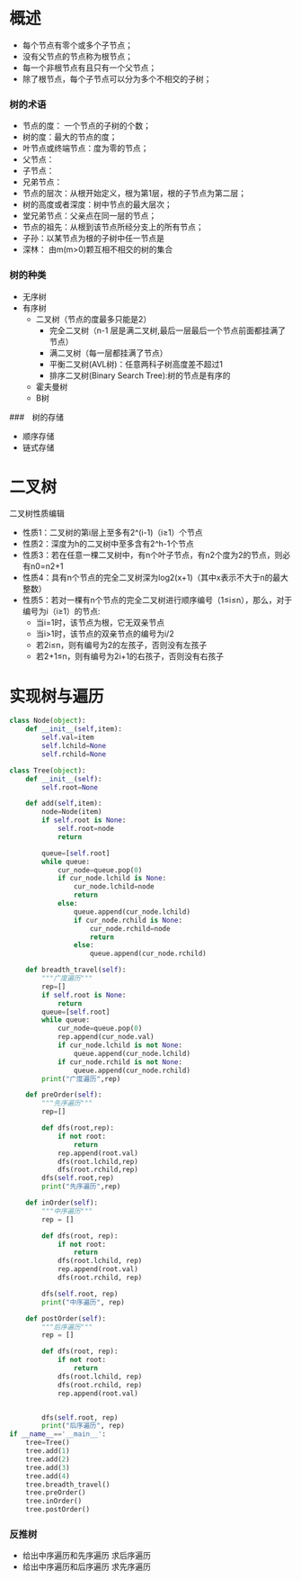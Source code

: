 # 概述
* 每个节点有零个或多个子节点；
* 没有父节点的节点称为根节点；
* 每一个非根节点有且只有一个父节点；
* 除了根节点，每个子节点可以分为多个不相交的子树；
### 树的术语  
* 节点的度： 一个节点的子树的个数；
* 树的度：最大的节点的度；
* 叶节点或终端节点：度为零的节点；
* 父节点：
* 子节点：
* 兄弟节点：
* 节点的层次：从根开始定义，根为第1层，根的子节点为第二层；
* 树的高度或者深度：树中节点的最大层次；
* 堂兄弟节点：父亲点在同一层的节点；
* 节点的祖先：从根到该节点所经分支上的所有节点；
* 子孙：以某节点为根的子树中任一节点是
* 深林： 由m(m>0)颗互相不相交的树的集合

### 树的种类  
* 无序树
* 有序树
    * 二叉树（节点的度最多只能是2）
        * 完全二叉树（n-1 层是满二叉树,最后一层最后一个节点前面都挂满了节点）
        * 满二叉树（每一层都挂满了节点）
        * 平衡二叉树(AVL树)：任意两科子树高度差不超过1
        * 排序二叉树(Binary Search Tree):树的节点是有序的
    * 霍夫曼树
    * B树

###　树的存储
* 顺序存储
* 链式存储


# 二叉树
二叉树性质编辑
* 性质1：二叉树的第i层上至多有2^(i-1)（i≥1）个节点
* 性质2：深度为h的二叉树中至多含有2^h-1个节点
* 性质3：若在任意一棵二叉树中，有n个叶子节点，有n2个度为2的节点，则必有n0=n2+1
* 性质4：具有n个节点的完全二叉树深为log2(x+1)（其中x表示不大于n的最大整数）
* 性质5：若对一棵有n个节点的完全二叉树进行顺序编号（1≤i≤n），那么，对于编号为i（i≥1）的节点:
    * 当i=1时，该节点为根，它无双亲节点
    * 当i>1时，该节点的双亲节点的编号为i/2
    * 若2i≤n，则有编号为2的左孩子，否则没有左孩子
    * 若2+1≤n，则有编号为2i+1的右孩子，否则没有右孩子
    

# 实现树与遍历
```python
class Node(object):
    def __init__(self,item):
        self.val=item
        self.lchild=None
        self.rchild=None

class Tree(object):
    def __init__(self):
        self.root=None

    def add(self,item):
        node=Node(item)
        if self.root is None:
            self.root=node
            return

        queue=[self.root]
        while queue:
            cur_node=queue.pop(0)
            if cur_node.lchild is None:
                cur_node.lchild=node
                return
            else:
                queue.append(cur_node.lchild)
                if cur_node.rchild is None:
                    cur_node.rchild=node
                    return
                else:
                    queue.append(cur_node.rchild)

    def breadth_travel(self):
        """广度遍历"""
        rep=[]
        if self.root is None:
            return
        queue=[self.root]
        while queue:
            cur_node=queue.pop(0)
            rep.append(cur_node.val)
            if cur_node.lchild is not None:
                queue.append(cur_node.lchild)
            if cur_node.rchild is not None:
                queue.append(cur_node.rchild)
        print("广度遍历",rep)

    def preOrder(self):
        """先序遍历"""
        rep=[]

        def dfs(root,rep):
            if not root:
                return
            rep.append(root.val)
            dfs(root.lchild,rep)
            dfs(root.rchild,rep)
        dfs(self.root,rep)
        print("先序遍历",rep)

    def inOrder(self):
        """中序遍历"""
        rep = []

        def dfs(root, rep):
            if not root:
                return
            dfs(root.lchild, rep)
            rep.append(root.val)
            dfs(root.rchild, rep)

        dfs(self.root, rep)
        print("中序遍历", rep)

    def postOrder(self):
        """后序遍历"""
        rep = []

        def dfs(root, rep):
            if not root:
                return
            dfs(root.lchild, rep)
            dfs(root.rchild, rep)
            rep.append(root.val)


        dfs(self.root, rep)
        print("后序遍历", rep)
if __name__=='__main__':
    tree=Tree()
    tree.add(1)
    tree.add(2)
    tree.add(3)
    tree.add(4)
    tree.breadth_travel()
    tree.preOrder()
    tree.inOrder()
    tree.postOrder()
```

### 反推树
* 给出中序遍历和先序遍历 求后序遍历
* 给出中序遍历和后序遍历 求先序遍历
